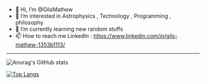 - 👋 Hi, I’m @GilsMathew
- 👀 I’m interested in Astrophysics , Technology , Programming , philosophy
- 🌱 I’m currently learning new random stuffs
- 📫 How to reach me LinkedIn : https://www.linkedin.com/in/gils-mathew-1353b1113/

<!---
GilsMathew/GilsMathew is a ✨ special ✨ repository because its `README.md` (this file) appears on your GitHub profile.
You can click the Preview link to take a look at your changes.
--->

---

![Anurag's GitHub stats](https://github-readme-stats.vercel.app/api?username=GilsMathew&show_icons=true&theme=radical)


[![Top Langs](https://github-readme-stats.vercel.app/api/top-langs/?username=GilsMathew)](https://github.com/anuraghazra/github-readme-stats)
